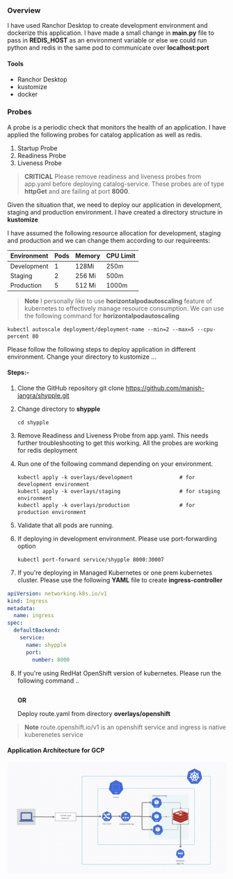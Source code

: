 ### Overview
I have used Ranchor Desktop to create development environment and dockerize this application. I have made a small change in **main.py** file to pass in **REDIS_HOST** as an environment variable or else we could run python and redis in the same pod to communicate over **localhost:port**

#### Tools
- Ranchor Desktop
- kustomize
- docker

### Probes
A probe is a periodic check that monitors the health of an application. I have applied the following probes for catalog application as well as redis.

1. Startup Probe
2. Readiness Probe
3. Liveness Probe

>**CRITICAL**
Please remove readiness and liveness probes from app.yaml before deploying catalog-service. These probes are of type **httpGet** and are failing at port **8000**.

Given the situation that, we need to deploy our application in development, staging and production environment. I have created a directory structure in **kustomize**

I have assumed the following resource allocation for development, staging and production and we can change them according to our requireents:

| Environment    |  Pods  |  Memory   |  CPU Limit  |
| ---------------| -------|-----------|-------------|
| Development    |    1   |   128Mi   |   250m      |
| Staging        |    2   |   256 Mi  |   500m      |                                                                       
| Production     |    5   |   512 Mi  |   1000m     |    

>**Note**
I personally like to use **horizontalpodautoscaling** feature of kubernetes to effectively manage resource consumption. We can use the following command for **horizontalpodautoscaling**

    kubectl autoscale deployment/deployment-name --min=2 --max=5 --cpu-percent 80

Please follow the following steps to deploy application in different environment. Change your directory to kustomize ...

#### Steps:-
1. Clone the GitHub repository 
    git clone https://github.com/manish-jangra/shypple.git
    
2. Change directory to **shypple**
    ```
    cd shypple
    ```

3. Remove Readiness and Liveness Probe from app.yaml. This needs further troubleshooting to get this working. All the probes are working for redis deployment

4. Run one of the following command depending on your environment.
    ```
    kubectl apply -k overlays/development               # for development environment
    kubectl apply -k overlays/staging                   # for staging environment
    kubectl apply -k overlays/production                # for production environment
    ```
5. Validate that all pods are running.

6. If deploying in development environment. Please use port-forwarding option
    ```
    kubectl port-forward service/shypple 8000:30007
    ```
7. If you're deploying in Managed Kubernetes or one prem kubernetes cluster. Please use the following **YAML** file to create **ingress-controller**
```YAML
apiVersion: networking.k8s.io/v1
kind: Ingress
metadata:
  name: ingress
spec:
  defaultBackend:
    service:
      name: shypple
      port:
        number: 8000
```
8. If you're using RedHat OpenShift version of kubernetes. Please run the following command ..
    ```oc expose svc/shypple
    ```

    **OR**
    
    Deploy route.yaml from directory **overlays/openshift**

>**Note** route.openshift.io/v1 is an openshift service and ingress is native kuberenetes service

#### Application Architecture for GCP
![Application Architecture in GCP](app.png)